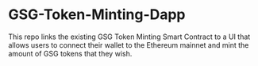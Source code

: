 # GSG-Token-Minting-Dapp

This repo links the existing GSG Token Minting Smart Contract to a UI that allows users to connect their wallet to the Ethereum mainnet and mint the amount of GSG tokens that they wish.

